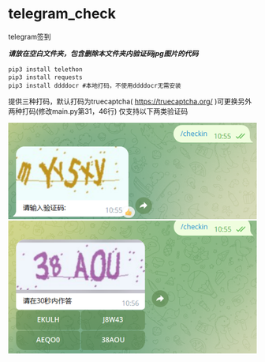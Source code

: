 # telegram_check
telegram签到

___请放在空白文件夹，包含删除本文件夹内验证码jpg图片的代码___
```
pip3 install telethon
pip3 install requests
pip3 install ddddocr #本地打码，不使用ddddocr无需安装
```
提供三种打码，默认打码为truecaptcha( https://truecaptcha.org/ )可更换另外两种打码(修改main.py第31，46行)
仅支持以下两类验证码

![图片验证码](/pic/tianruo_2023-1-13-638092035331045066.png "图片验证码")
![图片验证码及内联键盘](/pic/tianruo_2023-1-13-638092035172167098.png "图片验证码及内联键盘")
